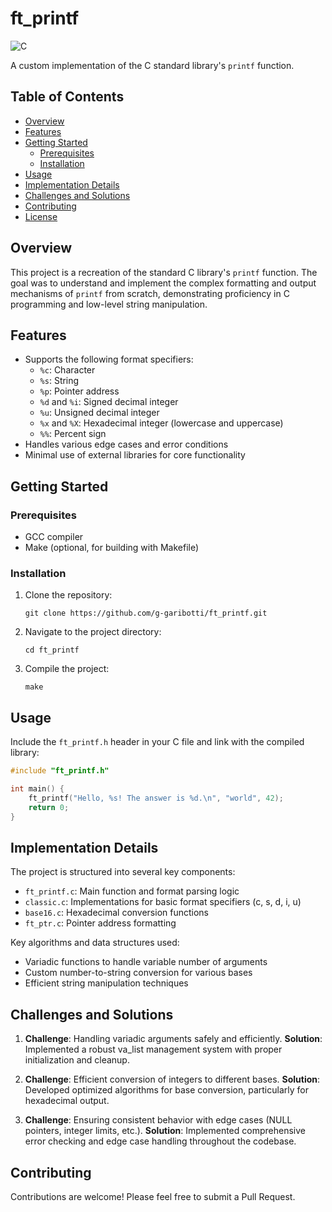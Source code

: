 # ft_printf

![C](https://img.shields.io/badge/language-C-blue.svg)

A custom implementation of the C standard library's `printf` function.

## Table of Contents
- [Overview](#overview)
- [Features](#features)
- [Getting Started](#getting-started)
  - [Prerequisites](#prerequisites)
  - [Installation](#installation)
- [Usage](#usage)
- [Implementation Details](#implementation-details)
- [Challenges and Solutions](#challenges-and-solutions)
- [Contributing](#contributing)
- [License](#license)

## Overview

This project is a recreation of the standard C library's `printf` function. The goal was to understand and implement the complex formatting and output mechanisms of `printf` from scratch, demonstrating proficiency in C programming and low-level string manipulation.

## Features

- Supports the following format specifiers:
  - `%c`: Character
  - `%s`: String
  - `%p`: Pointer address
  - `%d` and `%i`: Signed decimal integer
  - `%u`: Unsigned decimal integer
  - `%x` and `%X`: Hexadecimal integer (lowercase and uppercase)
  - `%%`: Percent sign
- Handles various edge cases and error conditions
- Minimal use of external libraries for core functionality

## Getting Started

### Prerequisites

- GCC compiler
- Make (optional, for building with Makefile)

### Installation

1. Clone the repository:
   ```
   git clone https://github.com/g-garibotti/ft_printf.git
   ```
2. Navigate to the project directory:
   ```
   cd ft_printf
   ```
3. Compile the project:
   ```
   make
   ```

## Usage

Include the `ft_printf.h` header in your C file and link with the compiled library:

```c
#include "ft_printf.h"

int main() {
    ft_printf("Hello, %s! The answer is %d.\n", "world", 42);
    return 0;
}
```

## Implementation Details

The project is structured into several key components:

- `ft_printf.c`: Main function and format parsing logic
- `classic.c`: Implementations for basic format specifiers (c, s, d, i, u)
- `base16.c`: Hexadecimal conversion functions
- `ft_ptr.c`: Pointer address formatting

Key algorithms and data structures used:

- Variadic functions to handle variable number of arguments
- Custom number-to-string conversion for various bases
- Efficient string manipulation techniques

## Challenges and Solutions

1. **Challenge**: Handling variadic arguments safely and efficiently.
   **Solution**: Implemented a robust va_list management system with proper initialization and cleanup.

2. **Challenge**: Efficient conversion of integers to different bases.
   **Solution**: Developed optimized algorithms for base conversion, particularly for hexadecimal output.

3. **Challenge**: Ensuring consistent behavior with edge cases (NULL pointers, integer limits, etc.).
   **Solution**: Implemented comprehensive error checking and edge case handling throughout the codebase.

## Contributing

Contributions are welcome! Please feel free to submit a Pull Request.

